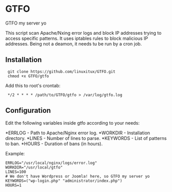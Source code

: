 # GTFO
GTFO my server yo

This script scan Apache/Nxing error logs and block IP addresses trying to access specific patterns. It uses iptables rules to block malicious IP addresses. Being not a deamon, it needs tu be run by a cron job.

## Installation
```
 git clone https://github.com/linuxitux/GTFO.git
 chmod +x GTFO/gtfo
```
Add this to root's crontab:
```
 */2 * * * * /path/to/GTFO/gtfo > /var/log/gtfo.log
```
## Configuration

Edit the following variables inside gtfo according to your needs:

*ERRLOG - Path to Apache/Nginx error log.
*WORKDIR - Installation directory.
*LINES - Number of lines to parse.
*KEYWORDS - List of patterns to ban.
*HOURS - Duration of bans (in hours).

Example:

```
ERRLOG="/usr/local/nginx/logs/error.log"
WORKDIR="/usr/local/gtfo"
LINES=100
# We don't have Wordpress or Joomla! here, so GTFO my server yo
KEYWORDS=("wp-login.php" "administrator/index.php")
HOURS=1
```

